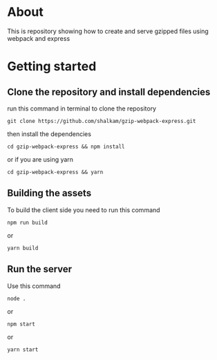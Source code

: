 # About
This is repository showing how to create and serve gzipped files using webpack and express

# Getting started

## Clone the repository and install dependencies
run this command in terminal to clone the repository
```
git clone https://github.com/shalkam/gzip-webpack-express.git
```
then install the dependencies
```
cd gzip-webpack-express && npm install
```
or if you are using yarn
```
cd gzip-webpack-express && yarn
```

## Building the assets
To build the client side you need to run this command
```
npm run build
```
or
```
yarn build
```

## Run the server
Use this command
```
node .
```
or
```
npm start
```
or
```
yarn start
```
